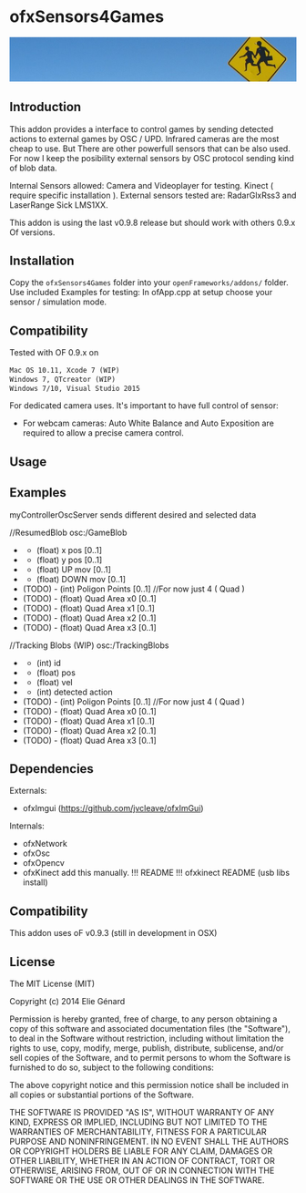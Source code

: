 ofxSensors4Games
============

![ofxSensors4Games](header.png)

Introduction
------------

This addon provides a interface to control games by sending detected actions to external games by OSC / UPD.
Infrared cameras are the most cheap to use. But There are other powerfull sensors that can be also used. 
For now I keep the posibility external sensors by OSC protocol sending kind of blob data. 

Internal Sensors allowed: Camera and Videoplayer for testing. Kinect ( require specific installation ).
External sensors tested are: RadarGlxRss3 and LaserRange Sick LMS1XX. 

This addon is using the last v0.9.8 release but should work with others 0.9.x Of versions.


Installation
------------

Copy the `ofxSensors4Games` folder into your `openFrameworks/addons/` folder.
Use included Examples for testing: In ofApp.cpp at setup choose your sensor / simulation mode.

Compatibility
-------------

Tested with OF 0.9.x on

    Mac OS 10.11, Xcode 7 (WIP)
    Windows 7, QTcreator (WIP)
    Windows 7/10, Visual Studio 2015

For dedicated camera uses. It's important to have full control of sensor: 
 - For webcam cameras: Auto White Balance and Auto Exposition are required to allow a precise camera control.
	
Usage
-----


Examples
--------

myControllerOscServer sends different desired and selected data

//ResumedBlob
osc:/GameBlob
*	- (float) x pos 	[0..1]
*	- (float) y pos 	[0..1]
*	- (float) UP mov 	[0..1]
*	- (float) DOWN mov	[0..1]
* (TODO)	- (int) Poligon Points	[0..1] //For now just 4 ( Quad )
* (TODO)	- (float) Quad Area x0	[0..1]
* (TODO)	- (float) Quad Area x1	[0..1]
* (TODO)	- (float) Quad Area x2	[0..1]
* (TODO)	- (float) Quad Area x3	[0..1]

//Tracking Blobs (WIP)
osc:/TrackingBlobs
*	- (int) id
*	- (float) pos
*	- (float) vel
*	- (int) detected action
* (TODO)	- (int) Poligon Points	[0..1] //For now just 4 ( Quad )
* (TODO)	- (float) Quad Area x0	[0..1]
* (TODO)	- (float) Quad Area x1	[0..1]
* (TODO)	- (float) Quad Area x2	[0..1]
* (TODO)	- (float) Quad Area x3	[0..1]


Dependencies
------------
Externals:
* ofxImgui (https://github.com/jvcleave/ofxImGui)

Internals:
* ofxNetwork
* ofxOsc
* ofxOpencv
* ofxKinect add this manually. !!! README  !!! ofxkinect README (usb libs install) 


Compatibility
------------
This addon uses oF v0.9.3 (still in development in OSX) 


<!-- TODO 

-->

<!--Known issues
-------------->


<!--Version history
-------------->

<!-- It make sense to include a version history here (newest releases first), describing new features and changes to the addon. Use [git tags](http://learn.github.com/p/tagging.html) to mark release points in your repo, too! -->

<!-- 
### Version 0.1 (Date):
Describe relevant changes etc. -->

License
-------
The MIT License (MIT)

Copyright (c) 2014 Elie Génard

Permission is hereby granted, free of charge, to any person obtaining a copy
of this software and associated documentation files (the "Software"), to deal
in the Software without restriction, including without limitation the rights
to use, copy, modify, merge, publish, distribute, sublicense, and/or sell
copies of the Software, and to permit persons to whom the Software is
furnished to do so, subject to the following conditions:

The above copyright notice and this permission notice shall be included in all
copies or substantial portions of the Software.

THE SOFTWARE IS PROVIDED "AS IS", WITHOUT WARRANTY OF ANY KIND, EXPRESS OR
IMPLIED, INCLUDING BUT NOT LIMITED TO THE WARRANTIES OF MERCHANTABILITY,
FITNESS FOR A PARTICULAR PURPOSE AND NONINFRINGEMENT. IN NO EVENT SHALL THE
AUTHORS OR COPYRIGHT HOLDERS BE LIABLE FOR ANY CLAIM, DAMAGES OR OTHER
LIABILITY, WHETHER IN AN ACTION OF CONTRACT, TORT OR OTHERWISE, ARISING FROM,
OUT OF OR IN CONNECTION WITH THE SOFTWARE OR THE USE OR OTHER DEALINGS IN THE
SOFTWARE.

